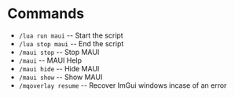 # Commands

- `/lua run maui` -- Start the script  
- `/lua stop maui` -- End the script  
- `/maui stop` -- Stop MAUI  
- `/maui` -- MAUI Help  
- `/maui hide` -- Hide MAUI  
- `/maui show` -- Show MAUI  
- `/mqoverlay resume` -- Recover ImGui windows incase of an error  